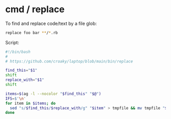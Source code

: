 # cmd / replace

To find and replace code/text by a file glob:

```bash
replace foo bar **/*.rb
```

Script:

```bash
#!/bin/bash
#
# https://github.com/croaky/laptop/blob/main/bin/replace

find_this="$1"
shift
replace_with="$1"
shift

items=$(ag -l --nocolor "$find_this" "$@")
IFS=$'\n'
for item in $items; do
  sed "s/$find_this/$replace_with/g" "$item" > tmpfile && mv tmpfile "$item"
done
```
